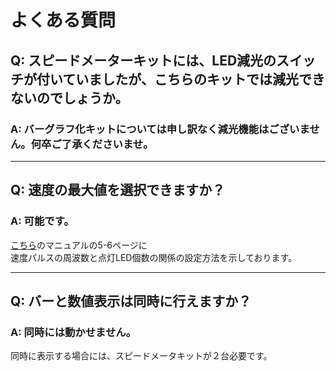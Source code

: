 # よくある質問

## Q: スピードメーターキットには、LED減光のスイッチが付いていましたが、こちらのキットでは減光できないのでしょうか。 

### A:  バーグラフ化キットについては申し訳なく減光機能はございません。何卒ご了承くださいませ。 

----

## Q: 速度の最大値を選択できますか？

### A: 可能です。
[こちら](https://github.com/bit-trade-one/AD00016_Digital_Speed_meter_barGraphkit/blob/master/tacho_manual.pdf)のマニュアルの5-6ページに  
速度パルスの周波数と点灯LED個数の関係の設定方法を示しております。

----

## Q: バーと数値表示は同時に行えますか？

### A: 同時には動かせません。
同時に表示する場合には、スピードメータキットが２台必要です。 
